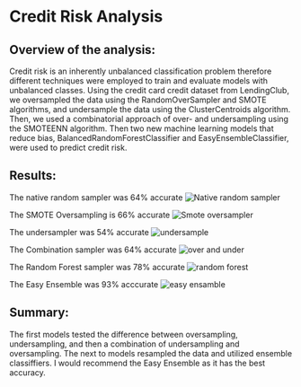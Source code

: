 # Credit Risk Analysis

## Overview of the analysis: 
Credit risk is an inherently unbalanced classification problem therefore different techniques were employed to train and evaluate models with unbalanced classes. Using the credit card credit dataset from LendingClub, we oversampled the data using the RandomOverSampler and SMOTE algorithms, and undersample the data using the ClusterCentroids algorithm. Then, we used a combinatorial approach of over- and undersampling using the SMOTEENN algorithm. Then two new machine learning models that reduce bias, BalancedRandomForestClassifier and EasyEnsembleClassifier, were used to predict credit risk. 

## Results: 
The native random sampler was 64% accurate 
![Native random sampler](https://user-images.githubusercontent.com/75797531/116833273-f71bfb80-ab7d-11eb-9a77-789ec0c7406a.PNG)

The SMOTE Oversampling is 66% accurate 
![Smote oversampler](https://user-images.githubusercontent.com/75797531/116833370-5974fc00-ab7e-11eb-9bfa-e802206d6995.PNG)

The undersampler was 54% accurate
![undersample](https://user-images.githubusercontent.com/75797531/116833394-76a9ca80-ab7e-11eb-8f92-0b5c264b2642.PNG)

The Combination sampler was 64% accurate
![over and under](https://user-images.githubusercontent.com/75797531/116833410-97722000-ab7e-11eb-89a5-8a6466e9a890.PNG)


The Random Forest sampler was 78% accurate
![random forest](https://user-images.githubusercontent.com/75797531/116833429-bcff2980-ab7e-11eb-8933-c8ba073bb821.PNG)

The Easy Ensemble was 93% acccurate
![easy ensamble](https://user-images.githubusercontent.com/75797531/116833472-e6b85080-ab7e-11eb-8225-2228d3bc128e.PNG)

## Summary: 
The first models tested the difference between oversampling, undersampling, and then a combination of undersampling and oversampling. The next to models resampled the data and utilized ensemble classiffiers. I would recommend the Easy Ensemble as it has the best accuracy. 
